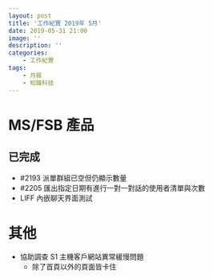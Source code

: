 ```yaml
---
layout: post
title: '工作紀實 2019年 5月'
date: 2019-05-31 21:00
image: ''
description: ''
categories:
    - 工作紀實
tags:
    - 月報
    - 知識科技
---
```


# MS/FSB 產品

## 已完成

* #2193 派單群組已空但仍顯示數量 
* #2205 匯出指定日期有進行一對一對話的使用者清單與次數 
* LIFF 內嵌聊天界面測試

# 其他

* 協助調查 S1 主機客戶網站異常緩慢問題
    + 除了首頁以外的頁面皆卡住
